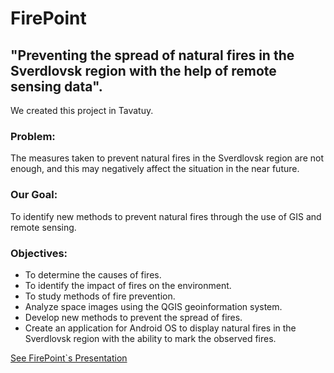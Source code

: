 # FirePoint

## "Preventing the spread of natural fires in the Sverdlovsk region with the help of remote sensing data".
 
 

We created this project in Tavatuy. 



### Problem:
The measures taken to prevent natural fires in the Sverdlovsk region are not enough, and this may negatively affect the situation in the near future.


### Our Goal: 
To identify new methods to prevent natural fires through the use of GIS and remote sensing.


### Objectives: 
- To determine the causes of fires.
- To identify the impact of fires on the environment.
- To study methods of fire prevention.
- Analyze space images using the QGIS geoinformation system.
- Develop new methods to prevent the spread of fires.
- Create an application for Android OS to display natural fires in the Sverdlovsk region with the ability to mark the observed fires.





[See FirePoint\`s Presentation](https://docs.google.com/presentation/d/1_zgK6aNFxTxD-QurLxi09iAN9t7lokQp/edit?usp=sharing&ouid=113390799588934179912&rtpof=true&sd=true)
